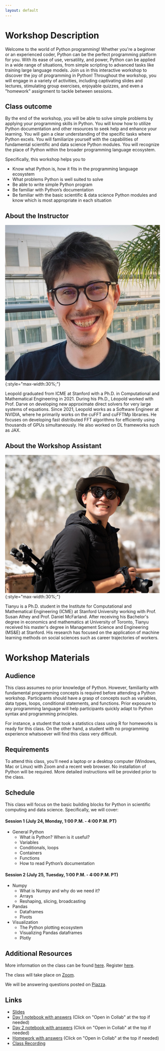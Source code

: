 ```yaml
---
layout: default
---
```


# Workshop Description
Welcome to the world of Python programming! Whether you're a beginner or an experienced coder, Python can be the perfect programming platform for you. With its ease of use, versatility, and power, Python can be applied in a wide range of situations, from simple scripting to advanced tasks like training large language models. Join us in this interactive workshop to discover the joy of programming in Python! Throughout the workshop, you will engage in a variety of activities, including captivating slides and lectures, stimulating group exercises, enjoyable quizzes, and even a "homework" assignment to tackle between sessions.

## Class outcome
By the end of the workshop, you will be able to solve simple problems by applying your programming skills in Python. You will know how to utilize Python documentation and other resources to seek help and enhance your learning. You will gain a clear understanding of the specific tasks where Python excels. You will familiarize yourself with the capabilities of fundamental scientific and data science Python modules. You will recognize the place of Python within the broader programming language ecosystem.

Specifically, this workshop helps you to
- Know what Python is, how it fits in the programming language ecosystem
- What problems Python is well suited to solve
- Be able to write simple Python program
- Be familiar with Python’s documentation
- Be familiar with the basic scientific & data science Python modules and know which is most appropriate in each situation

## About the Instructor
![Leopold](/assets/img/leopold.jpg){:style="max-width:30%;"}

Leopold graduated from ICME at Stanford with a Ph.D. in Computational and Mathematical Engineering in 2021. During his Ph.D., Léopold worked with Prof. Darve on developing new approximate direct solvers for very large systems of equations. Since 2021, Leopold works as a Software Engineer at NVIDIA, where he primarily works on the cuFFT and cuFFTMp libraries. He focuses on developing fast distributed FFT algorithms for efficiently using thousands of GPUs simultaneously. He also worked on DL frameworks such as JAX.

## About the Workshop Assistant
![Tianyu](/assets/img/tianyu.jpg){:style="max-width:30%;"}

Tianyu is a Ph.D. student in the Institute for Computational and Mathematical Engineering (ICME) at Stanford University working with Prof. Susan Athey and Prof. Daniel McFarland. After receiving his Bachelor's degree in economics and mathematics at University of Toronto, Tianyu received his master's degree in Management Science and Engineering (MS&E) at Stanford. His research has focused on the application of machine learning methods on social sciences such as career trajectories of workers.

# Workshop Materials

## Audience
This class assumes no prior knowledge of Python. However, familiarity with fundamental programming concepts is required before attending a Python workshop. Participants should have a grasp of concepts such as variables, data types, loops, conditional statements, and functions. Prior exposure to any programming language will help participants quickly adapt to Python syntax and programming principles.

For instance, a student that took a statistics class using R for homeworks is ready for this class. On the other hand, a student with no programming experience whatsoever will find this class very difficult.

## Requirements
To attend this class, you’ll need a laptop or a desktop computer (Windows, Mac or Linux) with Zoom and a recent web browser. No installation of Python will be required. More detailed instructions will be provided prior to the class.

## Schedule
This class will focus on the basic building blocks for Python in scientific computing and data science. Specifically, we will cover:

#### Session 1 (July 24, Monday, 1:00 P.M. - 4:00 P.M. PT)
- General Python
  - What is Python? When is it useful?
  - Variables
  - Conditionals, loops
  - Containers
  - Functions
  - How to read Python’s documentation

#### Session 2 (July 25, Tuesday, 1:00 P.M. - 4:00 P.M. PT)
- Numpy
  - What is Numpy and why do we need it?
  - Arrays
  - Reshaping, slicing, broadcasting
- Pandas
  - Dataframes
  - Pivots
- Visualization
  - The Python plotting ecosystem
  - Visualizing Pandas dataframes
  - Plotly

## Additional Resources
More information on the class can be found [here](https://icme.stanford.edu/icme-summer-workshops-2023-details#02). Register [here](https://icme.stanford.edu/icme-summer-workshops-2023-fundamentals-data-science). 

The class will take place on [Zoom](https://stanford.zoom.us/j/99081966671?pwd=QitGZktCV2JQcSsvU284c3JlenY4UT09).

We will be answering questions posted on [Piazza](https://piazza.com/stanford/summer2023/icmeintropythonworkshop).

## Links
- [Slides](https://docs.google.com/presentation/d/1JoW5JSCjiXT5ojQk071oR9BKc0o2I75Z15KLnEC_qQA/edit?usp=drive_link)
- [Day 1 notebook with answers](https://drive.google.com/file/d/1xZFJuKdKIGYlaCJjAqGJEXj8z_MEB0Nh/view?usp=drive_link) (Click on "Open in Collab" at the top if needed)
- [Day 2 notebook with answers](https://drive.google.com/file/d/16ijuPZcsLkwRWrcKANQzKep8a2D-M1Jw/view?usp=drive_link) (Click on "Open in Collab" at the top if needed)
- [Homework with answers](https://colab.research.google.com/drive/1HGYHFfFpXksfTQ7vXifvqlY0hobE3Dsc?usp=drive_link) (Click on "Open in Collab" at the top if needed)
- [Class Recording](https://drive.google.com/drive/folders/1EwGJqJHm8Qy7ds8pfclTXgraehBoxxbJ?usp=sharing) 
